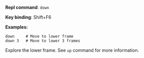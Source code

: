 **Repl command**: `down`

**Key binding**: Shift+F6

**Examples:**

```
down     # Move to lower frame
down 3   # Move to lower 3 frames
```

Explore the lower frame. See `up` command for more information.
